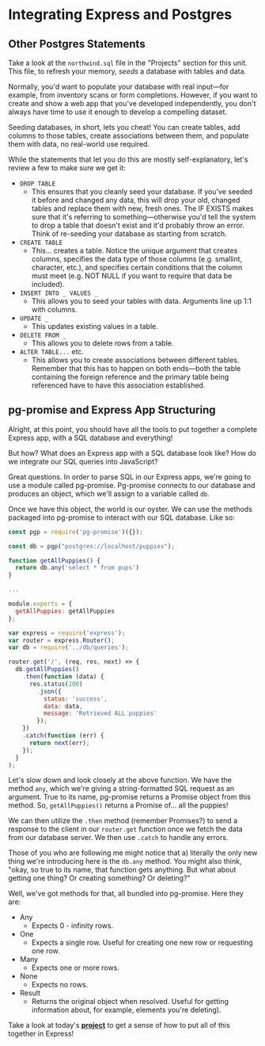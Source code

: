 # Integrating Express and Postgres

## Other Postgres Statements

Take a look at the `northwind.sql` file in the "Projects" section for this unit.
This file, to refresh your memory, *seeds* a database with tables and data.

Normally, you'd want to populate your database with real input—for example,
from inventory scans or form completions. However, if you want to create and
show a web app that you've developed independently, you don't always have time
to use it enough to develop a compelling dataset.

Seeding databases, in short, lets you cheat! You can create tables, add columns
to those tables, create associations between them, and populate them with
data, no real-world use required.

While the statements that let you do this are mostly self-explanatory, let's
review a few to make sure we get it:

* `DROP TABLE`
  - This ensures that you cleanly seed your database. If you've seeded
  it before and changed any data, this will drop your old, changed tables
  and replace them with new, fresh ones. The IF EXISTS makes sure that it's
  referring to something—otherwise you'd tell the system to drop a table
  that doesn't exist and it'd probably throw an error. Think of re-seeding
  your database as starting from scratch.
* `CREATE TABLE`
  - This... creates a table. Notice the unique argument that creates columns,
  specifies the data type of those columns (e.g. smallint, character, etc.),
  and specifies certain conditions that the column must meet (e.g. NOT NULL if you want
  to require that data be included).
* `INSERT INTO _ VALUES _`
  - This allows you to seed your tables with data. Arguments line up 1:1
  with columns.
* `UPDATE _`
  - This updates existing values in a table.
* `DELETE FROM _`
  - This allows you to delete rows from a table.
* `ALTER TABLE...` etc.
  - This allows you to create associations between different tables. Remember
  that this has to happen on both ends—both the table containing the foreign
  reference and the primary table being referenced have to have this association
  established.

## pg-promise and Express App Structuring

Alright, at this point, you should have all the tools to put together a complete
Express app, with a SQL database and everything!

But how? What does an Express app with a SQL database look like? How do we
integrate our SQL queries into JavaScript?

Great questions. In order to parse SQL in our Express apps, we're going to use
a module called pg-promise. Pg-promise connects to our database and produces
an object, which we'll assign to a variable called `db`.

Once we have this object, the world is our oyster. We can use the methods
packaged into pg-promise to interact with our SQL database. Like so:

```javascript
const pgp = require('pg-promise')({});

const db = pgp("postgres://localhost/puppies");

function getAllPuppies() {
  return db.any('select * from pups')
}

...

module.exports = {
  getAllPuppies: getAllPuppies
};
```

```javascript
var express = require('express');
var router = express.Router();
var db = require('../db/queries');

router.get('/', (req, res, next) => {
  db.getAllPuppies()
    .then(function (data) {
      res.status(200)
        .json({
          status: 'success',
          data: data,
          message: 'Retrieved ALL puppies'
        });
    })
    .catch(function (err) {
      return next(err);
    });
  }
);
```

Let's slow down and look closely at the above function. We have the method `any`,
which we're giving a string-formatted SQL request as an argument. True to its name,
pg-promise returns a Promise object from this method. So, `getAllPuppies()` returns a Promise of... all the puppies!

We can then utilize the `.then` method (remember Promises?) to send a response to
the client in our `router.get` function once we fetch the data from our database
server. We then use `.catch` to handle any errors.

Those of you who are following me might notice that a) literally the only new thing
we're introducing here is the `db.any` method. You might also think, "okay, so true
to its name, that function gets anything. But what about getting one thing? Or
creating something? Or deleting?"

Well, we've got methods for that, all bundled into pg-promise. Here they are:

* Any
  - Expects 0 - infinity rows.
* One
  - Expects a single row. Useful for creating one new row or requesting one row.
* Many
  - Expects one or more rows.
* None
  - Expects no rows.
* Result
  - Returns the original object when resolved. Useful for getting information
    about, for example, elements you're deleting).

Take a look at today's [**project**](../../projects/SQL/pg-promise-project) to get
a sense of how to put all of this together in Express!
